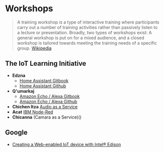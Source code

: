 # Workshops

> A training workshop is a type of interactive training where participants carry out a number of training activities rather than passively listen to a lecture or presentation. Broadly, two types of workshops exist: A general workshop is put on for a mixed audience, and a closed workshop is tailored towards meeting the training needs of a specific group. [Wikipedia](https://en.wikipedia.org/wiki/Training_workshop)

## The IoT Learning Initiative

- __Edzna__ 
  - [Home Assistant Gitbook]()
  - [Home Assistant Github]()
- __Q'umarkaj__
  - [Amazon Echo / Alexa Gitbook]()
  - [Amazon Echo / Alexa Github]()
- __Chichen Itza__ [Audio as a Service]()
- __Acat__ [IBM Node-Red]()
- __Chicanna__ (Camara as a Service)()

## Google

- [Creating a Web-enabled IoT device with Intel® Edison](https://developers.google.com/web/updates/2016/03/web-enabled-internet-of-things?hl=en)

